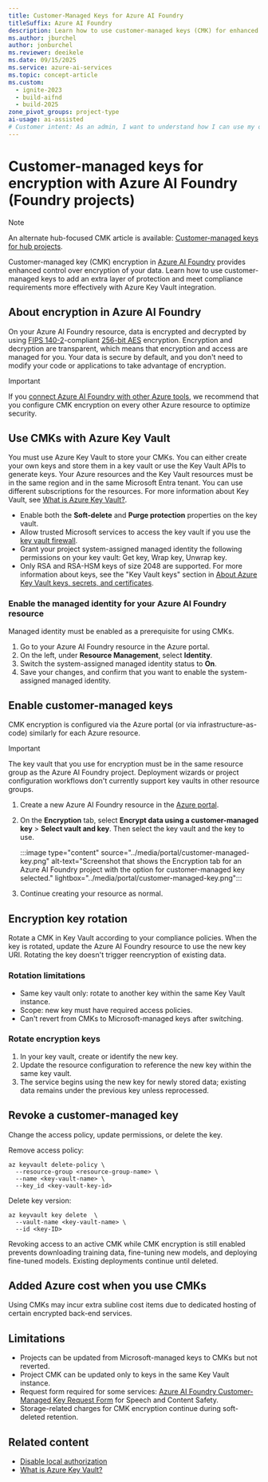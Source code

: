 ```yaml
---
title: Customer-Managed Keys for Azure AI Foundry
titleSuffix: Azure AI Foundry
description: Learn how to use customer-managed keys (CMK) for enhanced encryption and data security in Azure AI Foundry. Configure Azure Key Vault integration and meet compliance requirements.
ms.author: jburchel 
author: jonburchel 
ms.reviewer: deeikele
ms.date: 09/15/2025
ms.service: azure-ai-services
ms.topic: concept-article
ms.custom:
  - ignite-2023
  - build-aifnd
  - build-2025
zone_pivot_groups: project-type
ai-usage: ai-assisted
# Customer intent: As an admin, I want to understand how I can use my own encryption keys with Azure AI Foundry.
---
```


# Customer-managed keys for encryption with Azure AI Foundry (Foundry projects)

> [!NOTE]
> An alternate hub-focused CMK article is available: [Customer-managed keys for hub projects](hub-encryption-keys-portal.md).

Customer-managed key (CMK) encryption in [Azure AI Foundry](https://ai.azure.com/?cid=learnDocs) provides enhanced control over encryption of your data. Learn how to use customer-managed keys to add an extra layer of protection and meet compliance requirements more effectively with Azure Key Vault integration.

## About encryption in Azure AI Foundry

On your Azure AI Foundry resource, data is encrypted and decrypted by using [FIPS 140-2](https://en.wikipedia.org/wiki/FIPS_140-2)-compliant [256-bit AES](https://en.wikipedia.org/wiki/Advanced_Encryption_Standard) encryption. Encryption and decryption are transparent, which means that encryption and access are managed for you. Your data is secure by default, and you don't need to modify your code or applications to take advantage of encryption.

> [!IMPORTANT]
> If you [connect Azure AI Foundry with other Azure tools](../how-to/connections-add.md), we recommend that you configure CMK encryption on every other Azure resource to optimize security.

## Use CMKs with Azure Key Vault

You must use Azure Key Vault to store your CMKs. You can either create your own keys and store them in a key vault or use the Key Vault APIs to generate keys. Your Azure resources and the Key Vault resources must be in the same region and in the same Microsoft Entra tenant. You can use different subscriptions for the resources. For more information about Key Vault, see [What is Azure Key Vault?](/azure/key-vault/general/overview).

- Enable both the **Soft-delete** and **Purge protection** properties on the key vault.
- Allow trusted Microsoft services to access the key vault if you use the [key vault firewall](/azure/key-vault/general/access-behind-firewall).
- Grant your project system-assigned managed identity the following permissions on your key vault: Get key, Wrap key, Unwrap key.
- Only RSA and RSA-HSM keys of size 2048 are supported. For more information about keys, see the "Key Vault keys" section in [About Azure Key Vault keys, secrets, and certificates](/azure/key-vault/general/about-keys-secrets-certificates).

### Enable the managed identity for your Azure AI Foundry resource

Managed identity must be enabled as a prerequisite for using CMKs.

1. Go to your Azure AI Foundry resource in the Azure portal.
1. On the left, under **Resource Management**, select **Identity**.
1. Switch the system-assigned managed identity status to **On**.
1. Save your changes, and confirm that you want to enable the system-assigned managed identity.

## Enable customer-managed keys

CMK encryption is configured via the Azure portal (or via infrastructure-as-code) similarly for each Azure resource.

> [!IMPORTANT]
> The key vault that you use for encryption must be in the same resource group as the Azure AI Foundry project. Deployment wizards or project configuration workflows don't currently support key vaults in other resource groups.

1. Create a new Azure AI Foundry resource in the [Azure portal](https://portal.azure.com/).
1. On the **Encryption** tab, select **Encrypt data using a customer-managed key** > **Select vault and key**. Then select the key vault and the key to use.

    :::image type="content" source="../media/portal/customer-managed-key.png" alt-text="Screenshot that shows the Encryption tab for an Azure AI Foundry project with the option for customer-managed key selected." lightbox="../media/portal/customer-managed-key.png":::

1. Continue creating your resource as normal.

## Encryption key rotation

Rotate a CMK in Key Vault according to your compliance policies. When the key is rotated, update the Azure AI Foundry resource to use the new key URI. Rotating the key doesn't trigger reencryption of existing data.

### Rotation limitations

* Same key vault only: rotate to another key within the same Key Vault instance.
* Scope: new key must have required access policies.
* Can't revert from CMKs to Microsoft-managed keys after switching.

### Rotate encryption keys

1. In your key vault, create or identify the new key.
2. Update the resource configuration to reference the new key within the same key vault.
3. The service begins using the new key for newly stored data; existing data remains under the previous key unless reprocessed.

## Revoke a customer-managed key

Change the access policy, update permissions, or delete the key.

Remove access policy:
```azurecli
az keyvault delete-policy \
  --resource-group <resource-group-name> \
  --name <key-vault-name> \
  --key_id <key-vault-key-id>
```

Delete key version:
```azurecli
az keyvault key delete  \
  --vault-name <key-vault-name> \
  --id <key-ID>
```

Revoking access to an active CMK while CMK encryption is still enabled prevents downloading training data, fine-tuning new models, and deploying fine-tuned models. Existing deployments continue until deleted.

## Added Azure cost when you use CMKs

Using CMKs may incur extra subline cost items due to dedicated hosting of certain encrypted back-end services.

## Limitations

* Projects can be updated from Microsoft-managed keys to CMKs but not reverted.
* Project CMK can be updated only to keys in the same Key Vault instance.
* Request form required for some services: [Azure AI Foundry Customer-Managed Key Request Form](https://aka.ms/cogsvc-cmk) for Speech and Content Safety.
* Storage-related charges for CMK encryption continue during soft-deleted retention.

## Related content

* [Disable local authorization](../how-to/disable-local-auth.md)
* [What is Azure Key Vault?](/azure/key-vault/general/overview)
